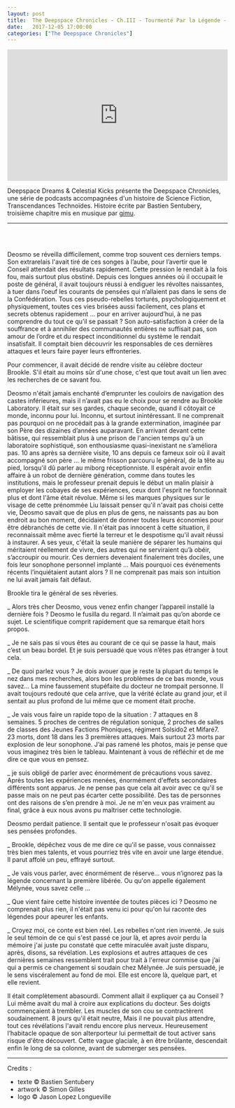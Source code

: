```yaml
---
layout: post
title:  The Deepspace Chronicles - Ch.III - Tourmenté Par la Légende - Gimu
date:   2017-12-05 17:00:00
categories: ["The Deepspace Chronicles"]
---
```


<iframe width="100%" height="300" scrolling="no" frameborder="no" src="https://w.soundcloud.com/player/?url=https%3A//api.soundcloud.com/tracks/365323283&amp;color=%23ff5500&amp;auto_play=false&amp;hide_related=false&amp;show_comments=true&amp;show_user=true&amp;show_reposts=false&amp;show_teaser=true&amp;visual=true"></iframe>

Deepspace Dreams & Celestial Kicks présente the Deepspace Chronicles, une série de podcasts accompagnées d'un histoire de Science Fiction, Transcendances Technoïdes. Histoire écrite par Bastien Sentubery, troisième chapitre mis en musique par [gimu](https://soundcloud.com/gimu).

---
<br><br>

Deosmo se réveilla difficilement, comme trop souvent ces derniers temps. Son extrarelais l'avait tiré de ces songes à l’aube, pour l’avertir que le Conseil attendait des résultats rapidement. Cette pression le rendait à la fois fou, mais surtout plus obstiné. Depuis ces longues années où il occupait le poste de général, il avait toujours réussi à endiguer les révoltes naissantes, à tuer dans l’oeuf les courants de pensées qui n’allaient pas dans le sens de la Confédération. Tous ces pseudo-rebelles torturés, psychologiquement et physiquement, toutes ces vies brisées aussi facilement, ces plans et secrets obtenus rapidement … pour en arriver aujourd’hui, à ne pas comprendre du tout ce qu’il se passait ? Son auto-satisfaction à créer de la souffrance et à annihiler des communautés entières ne suffisait pas, son amour de l’ordre et du respect inconditionnel du système le rendait insatisfait. Il comptait bien découvrir les responsables de ces dernières attaques et leurs faire payer leurs effronteries.

Pour commencer, il avait décidé de rendre visite au célèbre docteur Brookle. S'il était au moins sûr d'une chose, c'est que tout avait un lien avec les recherches de ce savant fou. 


Deosmo n'était jamais enchanté d’emprunter les couloirs de navigation des castes inférieures, mais il n’avait pas eu le choix pour se rendre au Brookle Laboratory. Il était sur ses gardes, chaque seconde, quand il côtoyait ce monde, inconnu pour lui. Inconnu, et surtout inintéressant. Il ne comprenait pas pourquoi on ne procédait pas à la grande extermination, imaginée par son Père des dizaines d’années auparavant.
En arrivant devant cette bâtisse, qui ressemblait plus à une prison de l'ancien temps qu'à un laboratoire sophistiqué, son enthousiasme quasi-inexistant ne s’améliora pas. 
10 ans après sa dernière visite, 10 ans depuis ce fameux soir où il avait accompagné son père … le même frisson parcouru le général, de la tête au pied, lorsqu'il dû parler au miborg réceptionniste. Il espérait avoir enfin affaire à un robot de dernière génération, comme dans toutes les institutions, mais le professeur prenait depuis le début un malin plaisir à employer les cobayes de ses expériences, ceux dont l'esprit ne fonctionnait plus et dont l'âme était révolue. 
Même si les marques physiques sur le visage de cette prénommée Liu laissait penser qu'il n'avait pas choisi cette vie, Deosmo savait que de plus en plus de gens, ne naissants pas au bon endroit au bon moment, décidaient de donner toutes leurs économies pour être débranchés de cette vie. Il n'était pas innocent à cette situation, il reconnaissait même avec fierté la terreur et le despotisme qu'il avait réussi à instaurer. A ses yeux, c'était la seule manière de séparer les humains qui méritaient réellement de vivre, des autres qui ne serviraient qu’à obéir, s’accroupir ou mourir. Ces derniers devenaient finalement très dociles, une fois leur sonophone personnel implanté … 
Mais pourquoi ces événements récents l’inquiétaient autant alors ? Il ne comprenait pas mais son intuition ne lui avait jamais fait défaut.


Brookle tira le général de ses rêveries. 

_ Alors très cher Deosmo, vous venez enfin changer l’appareil installé la dernière fois ? 
Deosmo le fusilla du regard. Il n’aimait pas qu’on aborde ce sujet. Le scientifique comprit rapidement que sa remarque était hors propos.

_ Je ne sais pas si vous êtes au courant de ce qui se passe la haut, mais c’est un beau bordel. Et je suis persuadé que vous n’êtes pas étranger à tout cela. 

_ De quoi parlez vous ? Je dois avouer que je reste la plupart du temps le nez dans mes recherches, alors bon les problèmes de ce bas monde, vous savez…
La mine faussement stupéfaite du docteur ne trompait personne. Il avait toujours redouté que cela arrive, que la vérité éclate au grand jour, et il sentait au plus profond de lui même que ce moment était proche. 

_ Je vais vous faire un rapide topo de la situation : 7 attaques en 8 semaines. 5 proches de centres de régulation sonique, 2 proches de salles de classes des Jeunes Factions Phoniques, régiment Solsido2 et Mifaré7. 23 morts, dont 18 dans les 3 premières attaques. Mais surtout 23 morts par explosion de leur sonophone. J’ai pas ramené les photos, mais je pense que vous imaginez très bien le tableau. Maintenant à vous de réfléchir et de me dire ce que vous en pensez. 

_ je suis obligé de parler avec énormément de précautions vous savez. Après toutes les expériences menées, énormément d'effets secondaires différents sont apparus. Je ne pense pas que cela ait avoir avec ce qu'il se passe mais on ne peut pas écarter cette possibilité. Des tas de personnes ont des raisons de s’en prendre à moi. Je ne m'en veux pas vraiment au final, grâce à eux nous avons pu maîtriser cette technologie.


Deosmo perdait patience. Il sentait que le professeur n'osait pas évoquer ses pensées profondes. 

_ Brookle, dépêchez vous de me dire ce qu'il se passe, vous connaissez très bien mes talents, et vous pourriez très vite en avoir une large étendue. 
Il parut affolé un peu, effrayé surtout. 

_  Je vais vous parler, avec énormément de réserve… vous n’ignorez pas la légende concernant la première libérée. Ou qu'on appelle également Mélynée, vous savez celle …

_ Que vient faire cette histoire inventée de toutes pièces ici ? Deosmo ne comprenait plus rien, il n'était pas venu ici pour qu'on lui raconte des légendes pour apeurer les enfants.

_ Croyez moi, ce conte est bien réel. Les rebelles n'ont rien inventé. Je suis le seul témoin de ce qui s'est passé ce jour là, et apres avoir perdu la mémoire j'ai juste pu constaté que cette miraculée avait juste disparu, après, disons, sa révélation. Les explosions et autres attaques de ces dernières semaines ressemblent trait pour trait à l'erreur commise que j’ai qui a permis ce changement si soudain chez Mélynée. Je suis persuadé, je le sens viscéralement au fond de moi. Elle est encore là, quelque part, et elle revient.


Il était complètement abasourdi. Comment allait il expliquer ça au Conseil ? Lui même avait du mal à croire aux explications du docteur. Ses doigts commençaient à trembler. Les muscles de son cou se contractèrent soudainement. 8 jours qu'il était neutre, Mais il ne pouvait plus attendre, tout ces révélations l'avait rendu encore plus nerveux. Heureusement l’habitacle opaque de son alterporteur lui permettait de tout activer sans risque d'être découvert. Cette vague glaciale, à en être brûlante, descendait enfin le long de sa colonne, avant de submerger ses pensées.


---


Credits :

- texte © Bastien Sentubery
- artwork © Simon Gilles
- logo © Jason Lopez Longueville
